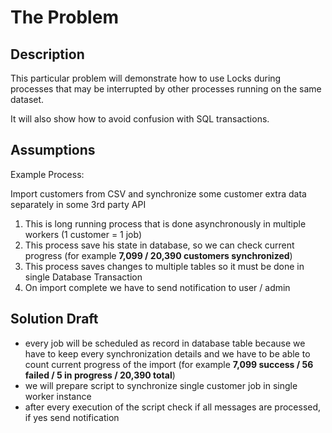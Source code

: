 # The Problem

## Description
This particular problem will demonstrate how to use Locks during processes that
may be interrupted by other processes running on the same dataset.

It will also show how to avoid confusion with SQL transactions.

## Assumptions

Example Process:

Import customers from CSV and synchronize some customer extra data separately in some 3rd party API

1. This is long running process that is done asynchronously in multiple workers (1 customer = 1 job)
2. This process save his state in database, so we can check current progress (for example **7,099 / 20,390 customers synchronized**)
3. This process saves changes to multiple tables so it must be done in single Database Transaction
3. On import complete we have to send notification to user / admin

## Solution Draft

- every job will be scheduled as record in database table because we have to 
keep every synchronization details and we have to be able to count current progress of the import
(for example **7,099 success / 56 failed / 5 in progress / 20,390 total**)
- we will prepare script to synchronize single customer job in single worker instance
- after every execution of the script check if all messages are processed, if yes send notification